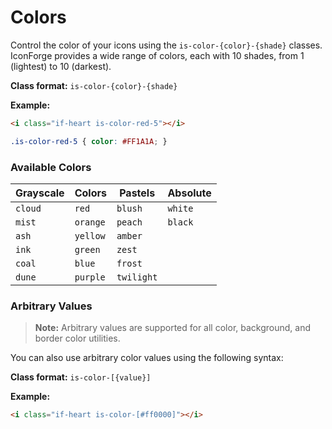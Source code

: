 # Colors

Control the color of your icons using the `is-color-{color}-{shade}` classes. IconForge provides a wide range of colors, each with 10 shades, from 1 (lightest) to 10 (darkest).

**Class format:** `is-color-{color}-{shade}`

**Example:**
```html
<i class="if-heart is-color-red-5"></i>
```

```css
.is-color-red-5 { color: #FF1A1A; }
```

### Available Colors

| Grayscale | Colors | Pastels | Absolute |
| --- | --- | --- | --- |
| `cloud` | `red` | `blush` | `white` |
| `mist` | `orange` | `peach` | `black` |
| `ash` | `yellow` | `amber` | |
| `ink` | `green` | `zest` | |
| `coal` | `blue` | `frost` | |
| `dune` | `purple` | `twilight` | |



### Arbitrary Values

> **Note:** Arbitrary values are supported for all color, background, and border color utilities.

You can also use arbitrary color values using the following syntax:

**Class format:** `is-color-[{value}]`

**Example:**
```html
<i class="if-heart is-color-[#ff0000]"></i>
```
